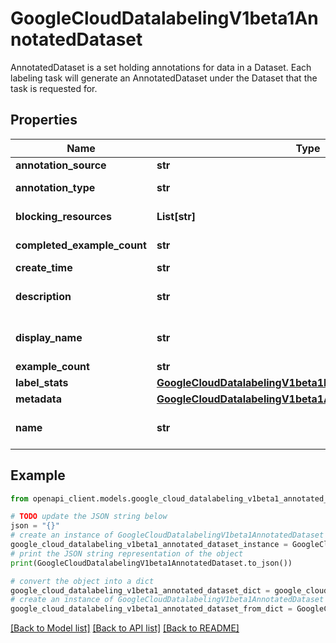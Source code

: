 # GoogleCloudDatalabelingV1beta1AnnotatedDataset

AnnotatedDataset is a set holding annotations for data in a Dataset. Each labeling task will generate an AnnotatedDataset under the Dataset that the task is requested for.

## Properties

Name | Type | Description | Notes
------------ | ------------- | ------------- | -------------
**annotation_source** | **str** | Output only. Source of the annotation. | [optional] 
**annotation_type** | **str** | Output only. Type of the annotation. It is specified when starting labeling task. | [optional] 
**blocking_resources** | **List[str]** | Output only. The names of any related resources that are blocking changes to the annotated dataset. | [optional] 
**completed_example_count** | **str** | Output only. Number of examples that have annotation in the annotated dataset. | [optional] 
**create_time** | **str** | Output only. Time the AnnotatedDataset was created. | [optional] 
**description** | **str** | Output only. The description of the AnnotatedDataset. It is specified in HumanAnnotationConfig when user starts a labeling task. Maximum of 10000 characters. | [optional] 
**display_name** | **str** | Output only. The display name of the AnnotatedDataset. It is specified in HumanAnnotationConfig when user starts a labeling task. Maximum of 64 characters. | [optional] 
**example_count** | **str** | Output only. Number of examples in the annotated dataset. | [optional] 
**label_stats** | [**GoogleCloudDatalabelingV1beta1LabelStats**](GoogleCloudDatalabelingV1beta1LabelStats.md) |  | [optional] 
**metadata** | [**GoogleCloudDatalabelingV1beta1AnnotatedDatasetMetadata**](GoogleCloudDatalabelingV1beta1AnnotatedDatasetMetadata.md) |  | [optional] 
**name** | **str** | Output only. AnnotatedDataset resource name in format of: projects/{project_id}/datasets/{dataset_id}/annotatedDatasets/ {annotated_dataset_id} | [optional] 

## Example

```python
from openapi_client.models.google_cloud_datalabeling_v1beta1_annotated_dataset import GoogleCloudDatalabelingV1beta1AnnotatedDataset

# TODO update the JSON string below
json = "{}"
# create an instance of GoogleCloudDatalabelingV1beta1AnnotatedDataset from a JSON string
google_cloud_datalabeling_v1beta1_annotated_dataset_instance = GoogleCloudDatalabelingV1beta1AnnotatedDataset.from_json(json)
# print the JSON string representation of the object
print(GoogleCloudDatalabelingV1beta1AnnotatedDataset.to_json())

# convert the object into a dict
google_cloud_datalabeling_v1beta1_annotated_dataset_dict = google_cloud_datalabeling_v1beta1_annotated_dataset_instance.to_dict()
# create an instance of GoogleCloudDatalabelingV1beta1AnnotatedDataset from a dict
google_cloud_datalabeling_v1beta1_annotated_dataset_from_dict = GoogleCloudDatalabelingV1beta1AnnotatedDataset.from_dict(google_cloud_datalabeling_v1beta1_annotated_dataset_dict)
```
[[Back to Model list]](../README.md#documentation-for-models) [[Back to API list]](../README.md#documentation-for-api-endpoints) [[Back to README]](../README.md)


